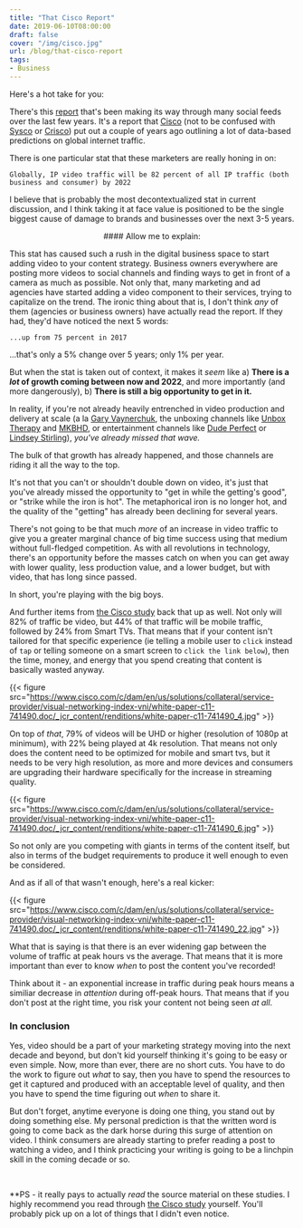 ```yaml
---
title: "That Cisco Report"
date: 2019-06-10T08:00:00
draft: false
cover: "/img/cisco.jpg"
url: /blog/that-cisco-report
tags:
- Business
---
```


Here's a hot take for you:

There's this [report](https://www.cisco.com/c/en/us/solutions/collateral/service-provider/visual-networking-index-vni/white-paper-c11-741490.html)
 that's been making its way through many social feeds over the last few years. It's a report that [Cisco](https://www.cisco.com) 
(not to be confused with [Sysco](https://www.sysco.com/) or [Crisco](https://www.crisco.com/)) put out a couple of years 
ago outlining a lot of data-based predictions on global internet traffic.

There is one particular stat that these marketers are really honing in on:

```Globally, IP video traffic will be 82 percent of all IP traffic (both business and consumer) by 2022```

I believe that is probably the most decontextualized stat in current discussion, and I think taking it at face value is
 positioned to be the single biggest cause of damage to brands and businesses over the next 3-5 years.
 
<center>
#### Allow me to explain:
</center>

This stat has caused such a rush in the digital business space to start adding video to your content strategy. Business 
owners everywhere are posting more videos to social channels and finding ways to get in front of a camera as 
much as possible. Not only that, many marketing and ad agencies have started adding a video component to their services,
 trying to capitalize on the trend. The ironic thing about that is, I don't think _any_ of them (agencies or business
 owners) have actually read the report. If they had, they'd have noticed the next 5 words:

```...up from 75 percent in 2017```

...that's only a 5% change over 5 years; only 1% per year.

But when the stat is taken out of context, it makes it *seem* like a) **There is a *lot* of growth coming between now and 
2022**, and more importantly (and more dangerously), b) **There is still a big opportunity to get in it.**

In reality, if you're not already heavily entrenched in video production and delivery at scale (a la 
[Gary Vaynerchuk](https://www.youtube.com/garyvee), the unboxing channels like 
[Unbox Therapy](https://www.youtube.com/unboxtherapy) and [MKBHD](https://www.youtube.com/user/marquesbrownlee), or 
entertainment channels like [Dude Perfect](https://www.youtube.com/dudeperfect) or [Lindsey Stirling](https://www.youtube.com/lindseystirling)), *you've
already missed that wave.*

The bulk of that growth has already happened, and those channels are riding it all the way to the top.

It's not that you can't or shouldn't double down on video, it's just that you've already missed the opportunity to "get 
in while the getting's good", or "strike while the iron is hot". The metaphorical iron is no longer hot, and the quality
of the "getting" has already been declining for several years.

There's not going to be that much *more* of an increase in video traffic to give you a greater marginal chance of big
time success using that medium without full-fledged competition. As with all revolutions in technology, there's an 
opportunity before the masses catch on when you can get away with lower quality, less production value, and a lower
budget, but with video, that has long since passed.

In short, you're playing with the big boys.

And further items from [the Cisco study](https://www.cisco.com/c/en/us/solutions/collateral/service-provider/visual-networking-index-vni/white-paper-c11-741490.html)
back that up as well. Not only will 82% of traffic be video, but 44% of that traffic will be mobile traffic, followed by
24% from Smart TVs. That means that if your content isn't tailored for that specific experience (ie telling a mobile user
to `click` instead of `tap` or telling someone on a smart screen to `click the link below`), then the time, money, and 
energy that you spend creating that content is basically wasted anyway.

{{< figure src="https://www.cisco.com/c/dam/en/us/solutions/collateral/service-provider/visual-networking-index-vni/white-paper-c11-741490.doc/_jcr_content/renditions/white-paper-c11-741490_4.jpg" >}}

On top of *that*, 79% of videos will be UHD or higher (resolution of 1080p at minimum), with 22% being played at 4k 
resolution. That means not only does the content need to be optimized for mobile and smart tvs, but it needs to be very
high resolution, as more and more devices and consumers are upgrading their hardware specifically for the increase in 
streaming quality.

{{< figure src="https://www.cisco.com/c/dam/en/us/solutions/collateral/service-provider/visual-networking-index-vni/white-paper-c11-741490.doc/_jcr_content/renditions/white-paper-c11-741490_6.jpg" >}}

So not only are you competing with giants in terms of the content itself, but also in terms of the budget requirements to
produce it well enough to even be considered.

And as if all of that wasn't enough, here's a real kicker:

{{< figure src="https://www.cisco.com/c/dam/en/us/solutions/collateral/service-provider/visual-networking-index-vni/white-paper-c11-741490.doc/_jcr_content/renditions/white-paper-c11-741490_22.jpg" >}}

What that is saying is that there is an ever widening gap between the volume of traffic at peak hours vs the average. 
That means that it is more important than ever to know *when* to post the content you've recorded!

Think about it - an exponential increase in traffic during peak hours means a similiar decrease in *attention* during 
off-peak hours. That means that if you don't post at the right time, you risk your content not being seen *at all*.

### In conclusion

Yes, video should be a part of your marketing strategy moving into the next decade and beyond, but don't kid yourself 
thinking it's going to be easy or even simple. Now, more than ever, there are no short cuts. You have to do the work to 
figure out *what* to say, then you have to spend the resources to get it captured and produced with an acceptable level 
of quality, and then you have to spend the time figuring out *when* to share it.

But don't forget, anytime everyone is doing one thing, you stand out by doing something else. My personal prediction is 
that the written word is going to come back as the dark horse during this surge of attention on video. I think consumers
are already starting to prefer reading a post to watching a video, and I think practicing your writing is going to be
a linchpin skill in the coming decade or so.

&nbsp;

**PS - it really pays to actually *read* the source material on these studies. I highly recommend you read through 
[the Cisco study](https://www.cisco.com/c/en/us/solutions/collateral/service-provider/visual-networking-index-vni/white-paper-c11-741490.html)
yourself. You'll probably pick up on a lot of things that I didn't even notice.
